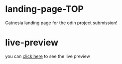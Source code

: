 # landing-page-TOP
Catnesia landing page for the odin project submission!

# live-preview
you can [click here](https://fazapoint.github.io/landing-page-TOP/) to see the live preview
                    